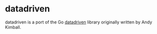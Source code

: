 # datadriven

datadriven is a port of the Go [datadriven](https://github.com/cockroachdb/datadriven) library originally written by Andy Kimball.
